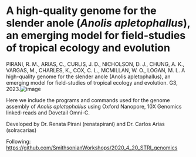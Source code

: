 # A high-quality genome for the slender anole (_Anolis apletophallus_), an emerging model for field-studies of tropical ecology and evolution

PIRANI, R. M., ARIAS, C., CURLIS, J. D., NICHOLSON, D. J., CHUNG, A. K., VARGAS, M., CHARLES, K., COX, C. L., MCMILLAN, W. O., LOGAN, M. L. A high-quality genome for the slender anole (Anolis apletophallus), an emerging model for field-studies of tropical ecology and evolution. G3, 2023.![image](https://github.com/renatapirani/Genome-Anolis-apletophallus/assets/43122267/a89820a2-f72a-4876-9293-5bf32cd60673)

Here we include the programs and commands used for the genome assembly of _Anolis apletophallus_ using Oxford Nanopore, 10X Genomics linked-reads and Dovetail Omni-C.

Developed by Dr. Renata Pirani (renatapirani) and Dr. Carlos Arias (solracarias)

Following: https://github.com/SmithsonianWorkshops/2020_4_20_STRI_genomics


